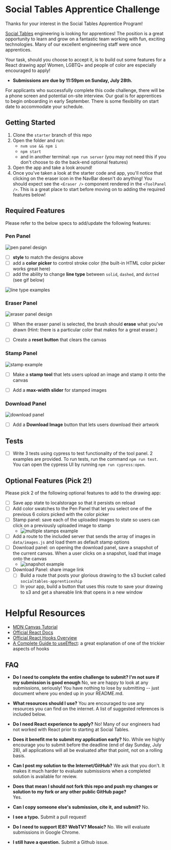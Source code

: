 # Social Tables Apprentice Challenge

Thanks for your interest in the Social Tables Apprentice Program!

[Social Tables](https://www.socialtables.com/) engineering is looking for apprentices! The position is a great opportunity to learn and grow on a fantastic team working with fun, exciting technologies. Many of our excellent engineering staff were once apprentices.

Your task, should you choose to accept it, is to build out some features for a React drawing app! Women, LGBTQ+ and people of color are especially encouraged to apply!

- **Submissions are due by 11:59pm on Sunday, July 28th.**

For applicants who successfully complete this code challenge, there will be a phone screen and potential on-site interview. Our goal is for apprentices to begin onboarding in early September. There is some flexibility on start date to accommodate your schedule.

## Getting Started
1. Clone the `starter` branch of this repo
2. Open the folder and run:
    - `nvm use && npm i`
    - `npm start`
    - and in another terminal: `npm run server` (you may not need this if you don't choose to do the back-end optional features)
3. Open the app and take a look around!
4. Once you've taken a look at the starter code and app, you'll notice that clicking on the eraser icon in the NavBar doesn't do anything! You should expect see the `<Eraser />` component rendered in the `<ToolPanel />`. This is a great place to start before moving on to adding the required features below!

## Required Features
Please refer to the below specs to add/update the following features:
### Pen Panel
![pen panel design](public/images/pen-panel.png)
- [ ] **style** to match the designs above
- [ ] add a **color picker** to control stroke color (the built-in HTML color picker works great here)
- [ ] add the ability to change **line type** between `solid`, `dashed`, and `dotted` (see gif below)

![line type examples](public/images/line-type-example.gif)

### Eraser Panel
![eraser panel design](public/images/eraser-panel.png)
- [ ] When the eraser panel is selected, the brush should **erase** what you've drawn (Hint: there is a particular color that makes for a great eraser.)
- [ ] Create a **reset button** that clears the canvas


### Stamp Panel
![stamp example](public/images/stamp-example.gif)
- [ ] Make a **stamp tool** that lets users upload an image and stamp it onto the canvas
- [ ] Add a **max-width slider** for stamped images


### Download Panel
![download panel](public/images/download-panel.png)
- [ ] Add a **Download Image** button that lets users download their artwork

## Tests
- [ ] Write 3 tests using cypress to test functionality of the tool panel. 2 examples are provided. To run tests, run the command `npm run test`. You can open the cypress UI by running `npm run cypress:open`.

## Optional Features (Pick 2!)
Please pick 2 of the following optional features to add to the drawing app:
- [ ] Save app state to localstorage so that it persists on reload
- [ ] Add color swatches to the Pen Panel that let you select one of the previous 6 colors picked with the color picker
- [ ] Stamp panel: save each of the uploaded images to state so users can click on a previously uploaded image to stamp
    - ![multiple stamps example](public/images/multiple-stamps-example.gif)
- [ ] Add a route to the included server that sends the array of images in `data/images.js` and load them as default stamp options
- [ ] Download panel: on opening the download panel, save a snapshot of the current canvas. When a user clicks on a snapshot, load that image onto the canvas
    - ![snapshot example](public/images/snapshot-example.gif)
- [ ] Download Panel: share image link
  - [ ] Build a route that posts your glorious drawing to the s3 bucket called `socialtables-apprenticeship`
  - [ ] In your app, build a button that uses this route to save your drawing to s3 and get a shareable link that opens in a new window

# Helpful Resources
- [MDN Canvas Tutorial](https://developer.mozilla.org/en-US/docs/Web/API/Canvas_API/Tutorial)
- [Official React Docs](https://reactjs.org/docs/getting-started.html)
- [Official React Hooks Overview](https://reactjs.org/docs/hooks-overview.html)
- [A Complete Guide to useEffect](https://overreacted.io/a-complete-guide-to-useeffect/): a great explanation of one of the trickier aspects of hooks


## FAQ
* **Do I need to complete the entire challenge to submit? I'm not sure if my submission is good enough**
	No, we are happy to look at any submissions, seriously! You have nothing to lose by submitting -- just document where you ended up in your README.md.

* **What resources should I use?**
	You are encouraged to use any resources you can find on the internet. A list of suggested references is included below.

* **Do I need React experience to apply?**
	No! Many of our engineers had not worked with React prior to starting at Social Tables.

* **Does it benefit me to submit my application early?**
	No. While we highly encourage you to submit before the deadline (end of day Sunday, July 28), all applications will all be evaluated after that point, not on a rolling basis.

* **Can I post my solution to the Internet/GitHub?**
	We ask that you don't. It makes it much harder to evaluate submissions when a completed solution is available for review.

* **Does that mean I should not fork this repo and push my changes or solution to my fork or any other public GitHub page?**  
	Yes.

* **Can I copy someone else's submission, cite it, and submit?**
	No.

* **I see a typo.**
	Submit a pull request!

* **Do I need to support IE8? WebTV? Mosaic?**
	No. We will evaluate submissions in Google Chrome.

* **I still have a question.**
	Submit a Github issue.